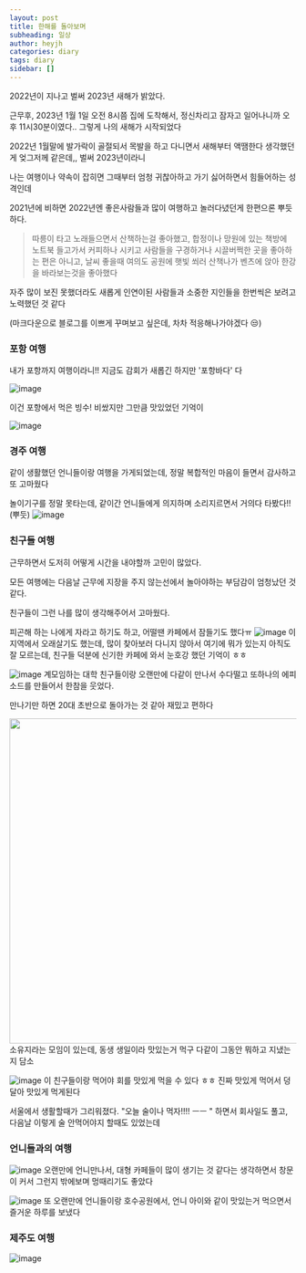 ```yaml
---
layout: post
title: 한해를 돌아보며
subheading: 일상
author: heyjh
categories: diary
tags: diary
sidebar: []
---
```


2022년이 지나고 벌써 2023년 새해가 밝았다. 

근무후, 2023년 1월 1일 오전 8시쯤 집에 도착해서, 정신차리고 잠자고 일어나니까 오후 11시30분이였다.. 그렇게 나의 새해가 시작되었다

2022년 1월말에 발가락이 골절되서 목발을 하고 다니면서 새해부터 액땜한다 생각했던게 엊그저께 같은데,, 벌써 2023년이라니

나는 여행이나 약속이 잡히면 그때부터 엄청 귀찮아하고 가기 싫어하면서 힘들어하는 성격인데

2021년에 비하면 2022년엔 좋은사람들과 많이 여행하고 놀러다녔던게 한편으론 뿌듯하다.

> 따릉이 타고 노래들으면서 산책하는걸 좋아했고, 
> 합정이나 망원에 있는 책방에 노트북 들고가서 커피하나 시키고 사람들을 구경하거나
> 시끌버쩍한 곳을 좋아하는 편은 아니고, 
> 날씨 좋을때 여의도 공원에 햇빛 쐬러 산책나가 벤츠에 앉아 한강을 바라보는것을 좋아했다 

자주 많이 보진 못했더라도 새롭게 인연이된 사람들과 소중한 지인들을 한번씩은 보려고 노력했던 것 같다

(마크다운으로 블로그를 이쁘게 꾸며보고 싶은데, 차차 적응해나가야겠다 😒)

### 포항 여행 ###
내가 포항까지 여행이라니!! 지금도 감회가 새롭긴 하지만 '포항바다' 다

![image](https://user-images.githubusercontent.com/95572771/210196773-28479685-5987-4fe8-a8d6-50a26ceea025.png)

이건 포항에서 먹은 빙수! 비쌌지만 그만큼 맛있었던 기억이 

![image](https://user-images.githubusercontent.com/95572771/210196720-c8dc69f3-9334-4387-a848-0f85fe6fc01a.png)



### 경주 여행 ###

같이 생활했던 언니들이랑 여행을 가게되었는데, 정말 복합적인 마음이 들면서 감사하고 또 고마웠다

놀이기구를 정말 못타는데, 같이간 언니들에게 의지하며 소리지르면서 거의다 타봤다!! (뿌듯) 
![image](https://user-images.githubusercontent.com/95572771/210196993-d2686057-86a6-44b0-ab1a-9f3b4f257418.png)


### 친구들 여행 ###
근무하면서 도저히 어떻게 시간을 내야할까 고민이 많았다. 

모든 여행에는 다음날 근무에 지장을 주지 않는선에서 놀아야하는 부담감이 엄청났던 것 같다.

친구들이 그런 나를 많이 생각해주어서 고마웠다. 

피곤해 하는 나에게 자라고 하기도 하고, 어떨땐 카페에서 잠들기도 했다ㅠ
![image](https://user-images.githubusercontent.com/95572771/210197152-c5295c69-bcee-405d-9dc5-5f11a481405a.png)
이 지역에서 오래살기도 했는데, 많이 찾아보러 다니지 않아서 여기에 뭐가 있는지 아직도 잘 모르는데,
친구들 덕분에 신기한 카페에 와서 눈호강 했던 기억이 ㅎㅎ


![image](https://user-images.githubusercontent.com/95572771/210197412-335c2f09-a0af-430c-bf41-a157fd4573ba.png)
계모임하는 대학 친구들이랑 오랜만에 다같이 만나서 수다떨고 또하나의 에피소드를 만들어서 한참을 웃었다.

만나기만 하면 20대 초반으로 돌아가는 것 같아 재밌고 편하다 

<img src="https://user-images.githubusercontent.com/95572771/210197109-b0583220-8523-4c83-9531-eed971f7784d.png" width="570" heigh="460">
소유지라는 모임이 있는데, 동생 생일이라 맛있는거 먹구 다같이 그동안 뭐하고 지냈는지 담소

![image](https://user-images.githubusercontent.com/95572771/210198604-bbb062db-4a79-4201-ac06-2f3480e97342.png)
이 친구들이랑 먹어야 회를 맛있게 먹을 수 있다 ㅎㅎ 진짜 맛있게 먹어서 덩달아 맛있게 먹게된다

서울에서 생활할때가 그리워졌다. "오늘 술이나 먹자!!!! ㅡㅡ " 하면서 회사일도 풀고, 다음날 이렇게 술 안먹어야지 할때도 있었는데

### 언니들과의 여행 ###
![image](https://user-images.githubusercontent.com/95572771/210197454-6d740446-f907-4826-95d2-266978463a5c.png)
오랜만에 언니만나서, 대형 카페들이 많이 생기는 것 같다는 생각하면서 창문이 커서 그런지 밖에보며 멍때리기도 좋았다

![image](https://user-images.githubusercontent.com/95572771/210198436-fb7ca40a-1b9c-43f4-88d6-70bf6460387c.png)
또 오랜만에 언니들이랑 호수공원에서, 언니 아이와 같이 맛있는거 먹으면서 즐거운 하루를 보냈다


### 제주도 여행 ###
![image](https://user-images.githubusercontent.com/95572771/210198520-b70c4562-04eb-4977-867e-b24c90034fed.png)
